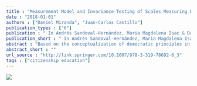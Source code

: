 ```yaml
---
title : "Measurement Model and Invariance Testing of Scales Measuring Egalitarian Values in ICCS 2009"
date : "2018-01-01"
authors : ["Daniel Miranda", "Juan-Carlos Castillo"]
publication_types : ["6"]
publication : " In Andrés Sandoval-Hernández, Maria Magdalena Isac & Daniel Miranda: Teaching Tolerance in a Globalized World 19--31 . Cham: Springer International Publishing https://doi.org/10.1007/978-3-319-78692-6_3. ISBN: 978-3-319-78691-9 978-3-319-78692-6"
publication_short : " In Andrés Sandoval-Hernández, Maria Magdalena Isac & Daniel Miranda: Teaching Tolerance in a Globalized World 19--31 . Cham: Springer International Publishing https://doi.org/10.1007/978-3-319-78692-6_3. ISBN: 978-3-319-78691-9 978-3-319-78692-6"
abstract : "Based on the conceptualization of democratic principles in the International Civic and Citizenship Education Study (ICCS) 2009, particularly attitudes concerning equal rights for disadvantaged groups, such as immigrants, ethnic groups and women, this chapter evaluates the extent to which the scales measuring attitudes toward gender equality, equal rights for all ethnic/racial groups and equal rights for immigrants are invariant, and to what extent they can be compared across the countries participating in the study. Multi-group confirmatory factor analysis is used to estimate a measurement model of the egalitarian attitudes and its measurement equivalence across the 38 countries (n = 140,000 8th grade students) that participated in ICCS 2009. The results indicate that the original scales are non-invariant. Nevertheless, with some modifications, the proposed conceptual model was found to be invariant across countries. The chapter concludes with a discussion of the theoretical and empirical implications of the model."
abstract_short : ""
url_source : "http://link.springer.com/10.1007/978-3-319-78692-6_3"
tags : ["citizenship education"]
---
```

![](https://media.springernature.com/w306/springer-static/cover-hires/book/978-3-319-78692-6)
